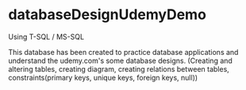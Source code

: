 # databaseDesignUdemyDemo

Using T-SQL / MS-SQL

This database has been created to practice database applications and understand the udemy.com's some database designs. (Creating and altering tables, creating diagram, creating relations between tables, constraints(primary keys, unique keys, foreign keys, null))
